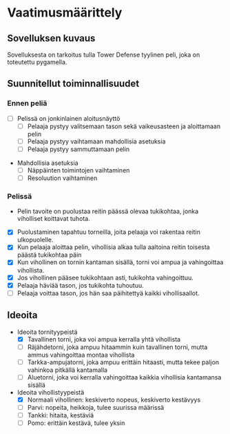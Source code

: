 # Vaatimusmäärittely

## Sovelluksen kuvaus

Sovelluksesta on tarkoitus tulla Tower Defense tyylinen peli, joka on toteutettu pygamella.

## Suunnitellut toiminnallisuudet

### Ennen peliä

- [ ] Pelissä on jonkinlainen aloitusnäyttö
  - [ ] Pelaaja pystyy valitsemaan tason sekä vaikeusasteen ja aloittamaan pelin
  - [ ] Pelaaja pystyy vaihtamaan mahdollisia asetuksia
  - [ ] Pelaaja pystyy sammuttamaan pelin
- Mahdollisia asetuksia
  - [ ] Näppäinten toimintojen vaihtaminen
  - [ ] Resoluution vaihtaminen

### Pelissä

- Pelin tavoite on puolustaa reitin päässä olevaa tukikohtaa, jonka viholliset koittavat tuhota. 
- [x] Puolustaminen tapahtuu torneilla, joita pelaaja voi rakentaa reitin ulkopuolelle.
- [x] Kun pelaaja aloittaa pelin, vihollisia alkaa tulla aaltoina reitin toisesta päästä tukikohtaa päin
- [x] Kun vihollinen on tornin kantaman sisällä, torni voi ampua ja vahingoittaa vihollista.
- [x] Jos vihollinen pääsee tukikohtaan asti, tukikohta vahingoittuu.
- [x] Pelaaja häviää tason, jos tukikohta tuhoutuu.
- [ ] Pelaaja voittaa tason, jos hän saa päihitettyä kaikki vihollisaallot.

## Ideoita

- Ideoita tornityypeistä
  - [x] Tavallinen torni, joka voi ampua kerralla yhtä vihollista
  - [ ] Räjähdetorni, joka ampuu hitaammin kuin tavallinen torni, mutta ammus vahingoittaa montaa vihollista
  - [ ] Tarkka-ampujatorni, joka ampuu erittäin hitaasti, mutta tekee paljon vahinkoa pitkällä kantamalla
  - [ ] Aluetorni, joka voi kerralla vahingoittaa kaikkia vihollisia kantamansa sisällä

- Ideoita vihollistyypeistä
  - [x] Normaali vihollinen: keskiverto nopeus, keskiverto kestävyys 
  - [ ] Parvi: nopeita, heikkoja, tulee suurissa määrissä
  - [ ] Tankki: hitaita, kestäviä
  - [ ] Pomo: erittäin kestävä, tulee yksin
